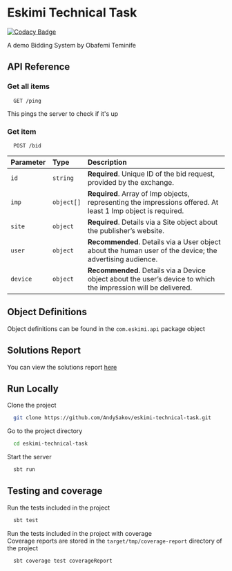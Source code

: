 
# Eskimi Technical Task

[![Codacy Badge](https://api.codacy.com/project/badge/Grade/71502e770eb141e5a2e06c2dfd6e648e)](https://app.codacy.com/gh/AndySakov/eskimi-technical-task?utm_source=github.com&utm_medium=referral&utm_content=AndySakov/eskimi-technical-task&utm_campaign=Badge_Grade_Settings)

A demo Bidding System by Obafemi Teminife

## API Reference

### Get all items

```http
  GET /ping
```

This pings the server to check if it's up

### Get item

```http
  POST /bid
```

| Parameter | Type     | Description                       |
| :-------- | :------- | :-------------------------------- |
| `id`      | `string` | **Required**. Unique ID of the bid request, provided by the exchange. |
| `imp`      | `object[]` | **Required**. Array of Imp objects,  representing the impressions offered. At least 1 Imp object is required.|
| `site`      | `object` | **Required**. Details via a Site object about the publisher’s website.|
| `user`      | `object` | **Recommended**. Details via a User object about the human user of the device; the advertising audience.|
| `device`      | `object` | **Recommended**. Details via a Device object about the user’s device to which the impression will be delivered.|

## Object Definitions

Object definitions can be found in the `com.eskimi.api` package object

## Solutions Report

You can view the solutions report [here](https://github.com/AndySakov/eskimi-technical-task/tree/main/src/main/scala/com/eskimi/api/SolutionReport.md)

## Run Locally

Clone the project

```bash
  git clone https://github.com/AndySakov/eskimi-technical-task.git
```

Go to the project directory

```bash
  cd eskimi-technical-task
```

Start the server

```bash
  sbt run
```

## Testing and coverage

Run the tests included in the project

```bash
  sbt test 
```

Run the tests included in the project with coverage  
Coverage reports are stored in the `target/tmp/coverage-report` directory of the project

```bash
  sbt coverage test coverageReport
```
